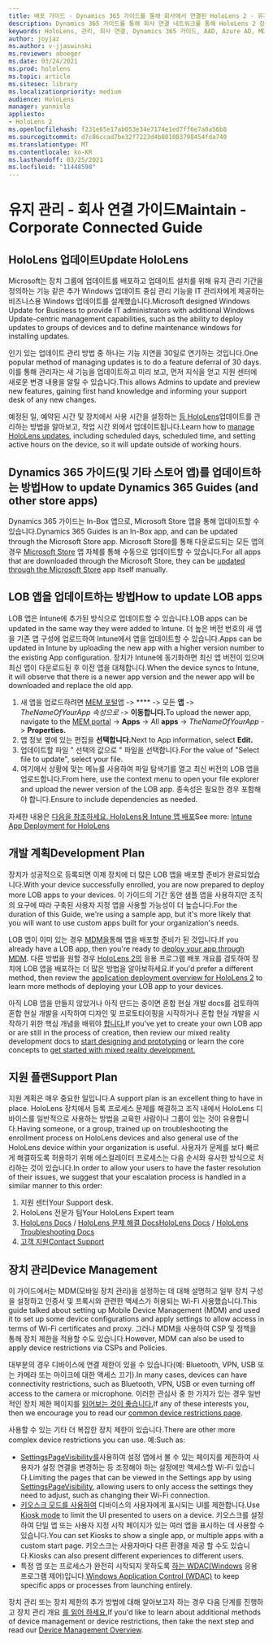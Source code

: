 ```yaml
---
title: 배포 가이드 - Dynamics 365 가이드를 통해 회사에서 연결된 HoloLens 2 - 유지 관리
description: Dynamics 365 가이드를 통해 회사 연결 네트워크를 통해 HoloLens 2 장치를 유지 관리하는 방법을 알아보세요.
keywords: HoloLens, 관리, 회사 연결, Dynamics 365 가이드, AAD, Azure AD, MDM, 모바일 장치 관리
author: joyjaz
ms.author: v-jjaswinski
ms.reviewer: aboeger
ms.date: 03/24/2021
ms.prod: hololens
ms.topic: article
ms.sitesec: library
ms.localizationpriority: medium
audience: HoloLens
manager: yannisle
appliesto:
- HoloLens 2
ms.openlocfilehash: f231e65e17ab053e34e7174e1ed7ff6e7a0a56b8
ms.sourcegitcommit: d7c86ccad7be32f7223d4b801083798454fda740
ms.translationtype: MT
ms.contentlocale: ko-KR
ms.lasthandoff: 03/25/2021
ms.locfileid: "11448598"
---
```

# <a name="maintain---corporate-connected-guide"></a><span data-ttu-id="3c50a-104">유지 관리 - 회사 연결 가이드</span><span class="sxs-lookup"><span data-stu-id="3c50a-104">Maintain - Corporate Connected Guide</span></span>

## <a name="update-hololens"></a><span data-ttu-id="3c50a-105">HoloLens 업데이트</span><span class="sxs-lookup"><span data-stu-id="3c50a-105">Update HoloLens</span></span>

<span data-ttu-id="3c50a-106">Microsoft는 장치 그룹에 업데이트를 배포하고 업데이트 설치를 위해 유지 관리 기간을 정의하는 기능 같은 추가 Windows 업데이트 중심 관리 기능을 IT 관리자에게 제공하는 비즈니스용 Windows 업데이트를 설계했습니다.</span><span class="sxs-lookup"><span data-stu-id="3c50a-106">Microsoft designed Windows Update for Business to provide IT administrators with additional Windows Update-centric management capabilities, such as the ability to deploy updates to groups of devices and to define maintenance windows for installing updates.</span></span>

<span data-ttu-id="3c50a-107">인기 있는 업데이트 관리 방법 중 하나는 기능 지연을 30일로 연기하는 것입니다.</span><span class="sxs-lookup"><span data-stu-id="3c50a-107">One popular method of managing updates is to do a feature deferral of 30 days.</span></span> <span data-ttu-id="3c50a-108">이를 통해 관리자는 새 기능을 업데이트하고 미리 보고, 먼저 지식을 얻고 지원 센터에 새로운 변경 내용을 알릴 수 있습니다.</span><span class="sxs-lookup"><span data-stu-id="3c50a-108">This allows Admins to update and preview new features, gaining first hand knowledge and informing your support desk of any new changes.</span></span>

<span data-ttu-id="3c50a-109">예정된 일, 예약된 시간 및 장치에서 사용 시간을 설정하는 [등 HoloLens](https://docs.microsoft.com/hololens/hololens-updates)업데이트를 관리하는 방법을 알아보고, 작업 시간 외에서 업데이트됩니다.</span><span class="sxs-lookup"><span data-stu-id="3c50a-109">Learn how to [manage HoloLens updates](https://docs.microsoft.com/hololens/hololens-updates), including scheduled days, scheduled time, and setting active hours on the device, so it will update outside of working hours.</span></span>

## <a name="how-to-update-dynamics-365-guides-and-other-store-apps"></a><span data-ttu-id="3c50a-110">Dynamics 365 가이드(및 기타 스토어 앱)를 업데이트하는 방법</span><span class="sxs-lookup"><span data-stu-id="3c50a-110">How to update Dynamics 365 Guides (and other store apps)</span></span>

<span data-ttu-id="3c50a-111">Dynamics 365 가이드는 In-Box 앱으로, Microsoft Store 앱을 통해 업데이트할 수 있습니다.</span><span class="sxs-lookup"><span data-stu-id="3c50a-111">Dynamics 365 Guides is an In-Box app, and can be updated through the Microsoft Store app.</span></span> <span data-ttu-id="3c50a-112">Microsoft Store를 통해 다운로드되는 모든 앱의 경우 [Microsoft Store](https://docs.microsoft.com/hololens/holographic-store-apps#update-apps) 앱 자체를 통해 수동으로 업데이트할 수 있습니다.</span><span class="sxs-lookup"><span data-stu-id="3c50a-112">For all apps that are downloaded through the Microsoft Store, they can be [updated through the Microsoft Store](https://docs.microsoft.com/hololens/holographic-store-apps#update-apps) app itself manually.</span></span>

## <a name="how-to-update-lob-apps"></a><span data-ttu-id="3c50a-113">LOB 앱을 업데이트하는 방법</span><span class="sxs-lookup"><span data-stu-id="3c50a-113">How to update LOB apps</span></span>

<span data-ttu-id="3c50a-114">LOB 앱은 Intune에 추가된 방식으로 업데이트할 수 있습니다.</span><span class="sxs-lookup"><span data-stu-id="3c50a-114">LOB apps can be updated in the same way they were added to Intune.</span></span> <span data-ttu-id="3c50a-115">더 높은 버전 번호의 새 앱을 기존 앱 구성에 업로드하여 Intune에서 앱을 업데이트할 수 있습니다.</span><span class="sxs-lookup"><span data-stu-id="3c50a-115">Apps can be updated in Intune by uploading the new app with a higher version number to the existing App configuration.</span></span> <span data-ttu-id="3c50a-116">장치가 Intune에 동기화하면 최신 앱 버전이 있으며 최신 앱이 다운로드된 후 이전 앱을 대체합니다.</span><span class="sxs-lookup"><span data-stu-id="3c50a-116">When the device syncs to Intune, it will observe that there is a newer app version and the newer app will be downloaded and replace the old app.</span></span>

1. <span data-ttu-id="3c50a-117">새 앱을 업로드하려면 [MEM 포털](https://endpoint.microsoft.com/#home)앱  ->  \*\*\*\* -> 모든 **앱**  ->  *TheNameOfYourApp 속성으로*  ->  **이동합니다.**</span><span class="sxs-lookup"><span data-stu-id="3c50a-117">To upload the newer app, navigate to the [MEM portal](https://endpoint.microsoft.com/#home) -> **Apps** -> All **apps** -> *TheNameOfYourApp* -> **Properties.**</span></span>
2. <span data-ttu-id="3c50a-118">앱 정보 옆에 있는 편집을 **선택합니다.**</span><span class="sxs-lookup"><span data-stu-id="3c50a-118">Next to App information, select **Edit.**</span></span>
3. <span data-ttu-id="3c50a-119">업데이트할 파일 &quot; 선택의 값으로 &quot; 파일을 선택합니다.</span><span class="sxs-lookup"><span data-stu-id="3c50a-119">For the value of &quot;Select file to update&quot;, select your file.</span></span>
4. <span data-ttu-id="3c50a-120">여기에서 상황에 맞는 메뉴를 사용하여 파일 탐색기를 열고 최신 버전의 LOB 앱을 업로드합니다.</span><span class="sxs-lookup"><span data-stu-id="3c50a-120">From here, use the context menu to open your file explorer and upload the newer version of the LOB app.</span></span> <span data-ttu-id="3c50a-121">종속성은 필요한 경우 포함해야 합니다.</span><span class="sxs-lookup"><span data-stu-id="3c50a-121">Ensure to include dependencies as needed.</span></span>

<span data-ttu-id="3c50a-122">자세한 내용은 [다음을 참조하세요. HoloLens용 Intune 앱 배포](https://docs.microsoft.com/hololens/app-deploy-intune)</span><span class="sxs-lookup"><span data-stu-id="3c50a-122">See more: [Intune App Deployment for HoloLens](https://docs.microsoft.com/hololens/app-deploy-intune)</span></span>

## <a name="development-plan"></a><span data-ttu-id="3c50a-123">개발 계획</span><span class="sxs-lookup"><span data-stu-id="3c50a-123">Development Plan</span></span>

<span data-ttu-id="3c50a-124">장치가 성공적으로 등록되면 이제 장치에 더 많은 LOB 앱을 배포할 준비가 완료되었습니다.</span><span class="sxs-lookup"><span data-stu-id="3c50a-124">With your device successfully enrolled, you are now prepared to deploy more LOB apps to your devices.</span></span> <span data-ttu-id="3c50a-125">이 가이드의 기간 동안 샘플 앱을 사용하지만 조직의 요구에 따라 구축된 사용자 지정 앱을 사용할 가능성이 더 높습니다.</span><span class="sxs-lookup"><span data-stu-id="3c50a-125">For the duration of this Guide, we're using a sample app, but it's more likely that you will want to use custom apps built for your organization's needs.</span></span>

<span data-ttu-id="3c50a-126">LOB 앱이 이미 있는 경우 [MDM을](https://docs.microsoft.com/hololens/app-deploy-intune)통해 앱을 배포할 준비가 된 것입니다.</span><span class="sxs-lookup"><span data-stu-id="3c50a-126">If you already have a LOB app, then you're ready to [deploy your app through MDM](https://docs.microsoft.com/hololens/app-deploy-intune).</span></span> <span data-ttu-id="3c50a-127">다른 방법을 원할 경우 [HoloLens 2의](https://docs.microsoft.com/hololens/app-deploy-overview) 응용 프로그램 배포 개요를 검토하여 장치에 LOB 앱을 배포하는 더 많은 방법을 알아보하세요.</span><span class="sxs-lookup"><span data-stu-id="3c50a-127">If you'd prefer a different method, then review the [application deployment overview for HoloLens 2](https://docs.microsoft.com/hololens/app-deploy-overview) to learn more methods of deploying your LOB app to your devices.</span></span>

<span data-ttu-id="3c50a-128">아직 LOB 앱을 만들지 않았거나 아직 만드는 중이면 혼합 현실 개발 docs를 [](https://docs.microsoft.com/windows/mixed-reality/design/design) 검토하여 혼합 현실 개발을 시작하여 디자인 및 프로토타이핑을 시작하거나 혼합 현실 개발을 시작하기 위한 핵심 개념을 배워야 [합니다.](https://docs.microsoft.com/windows/mixed-reality/discover/get-started-with-mr)</span><span class="sxs-lookup"><span data-stu-id="3c50a-128">If you've yet to create your own LOB app or are still in the process of creation, then review our mixed reality development docs to [start designing and prototyping](https://docs.microsoft.com/windows/mixed-reality/design/design) or learn the core concepts to [get started with mixed reality development.](https://docs.microsoft.com/windows/mixed-reality/discover/get-started-with-mr)</span></span>

## <a name="support-plan"></a><span data-ttu-id="3c50a-129">지원 플랜</span><span class="sxs-lookup"><span data-stu-id="3c50a-129">Support Plan</span></span>

<span data-ttu-id="3c50a-130">지원 계획은 매우 중요한 일입니다.</span><span class="sxs-lookup"><span data-stu-id="3c50a-130">A support plan is an excellent thing to have in place.</span></span> <span data-ttu-id="3c50a-131">HoloLens 장치에서 등록 프로세스 문제를 해결하고 조직 내에서 HoloLens 디바이스를 일반적으로 사용하는 방법을 교육한 사람이나 그룹이 있는 것이 유용합니다.</span><span class="sxs-lookup"><span data-stu-id="3c50a-131">Having someone, or a group, trained up on troubleshooting the enrollment process on HoloLens devices and also general use of the HoloLens device within your organization is useful.</span></span> <span data-ttu-id="3c50a-132">사용자가 문제를 보다 빠르게 해결하도록 허용하기 위해 에스컬레이터 프로세스는 다음 순서와 유사한 방식으로 처리하는 것이 있습니다.</span><span class="sxs-lookup"><span data-stu-id="3c50a-132">In order to allow your users to have the faster resolution of their issues, we suggest that your escalation process is handled in a similar manner to this order:</span></span>

1. <span data-ttu-id="3c50a-133">지원 센터</span><span class="sxs-lookup"><span data-stu-id="3c50a-133">Your Support desk.</span></span>
2. <span data-ttu-id="3c50a-134">HoloLens 전문가 팀</span><span class="sxs-lookup"><span data-stu-id="3c50a-134">Your HoloLens Expert team</span></span>
3. <span data-ttu-id="3c50a-135">[HoloLens Docs](https://docs.microsoft.com/hololens/)  /  [HoloLens 문제 해결 Docs](https://docs.microsoft.com/hololens/hololens-troubleshooting)</span><span class="sxs-lookup"><span data-stu-id="3c50a-135">[HoloLens Docs](https://docs.microsoft.com/hololens/) / [HoloLens Troubleshooting Docs](https://docs.microsoft.com/hololens/hololens-troubleshooting)</span></span>
4. [<span data-ttu-id="3c50a-136">고객 지원</span><span class="sxs-lookup"><span data-stu-id="3c50a-136">Contact Support</span></span>](https://support.serviceshub.microsoft.com/supportforbusiness/create?sapId=e9391227-fa6d-927b-0fff-f96288631b8f)

## <a name="device-management"></a><span data-ttu-id="3c50a-137">장치 관리</span><span class="sxs-lookup"><span data-stu-id="3c50a-137">Device Management</span></span>

<span data-ttu-id="3c50a-138">이 가이드에서는 MDM(모바일 장치 관리)을 설정하는 데 대해 설명하고 일부 장치 구성을 설정하고 인증서 및 프록시와 관련한 액세스가 허용되는 Wi-Fi 사용했습니다.</span><span class="sxs-lookup"><span data-stu-id="3c50a-138">This guide talked about setting up Mobile Device Management (MDM) and used it to set up some device configurations and apply settings to allow access in terms of Wi-Fi certificates and proxy.</span></span> <span data-ttu-id="3c50a-139">그러나 MDM을 사용하여 CSP 및 정책을 통해 장치 제한을 적용할 수도 있습니다.</span><span class="sxs-lookup"><span data-stu-id="3c50a-139">However, MDM can also be used to apply device restrictions via CSPs and Policies.</span></span>

<span data-ttu-id="3c50a-140">대부분의 경우 디바이스에 연결 제한이 있을 수 있습니다(예: Bluetooth, VPN, USB 또는 카메라 또는 마이크에 대한 액세스 끄기).</span><span class="sxs-lookup"><span data-stu-id="3c50a-140">In many cases, devices can have connectivity restrictions, such as Bluetooth, VPN, USB or even turning off access to the camera or microphone.</span></span> <span data-ttu-id="3c50a-141">이러한 관심사 중 한 가지가 있는 경우 일반적인 장치 제한 페이지를 [읽어보는 것이 좋습니다.](https://docs.microsoft.com/hololens/hololens-common-device-restrictions)</span><span class="sxs-lookup"><span data-stu-id="3c50a-141">If any of these interests you, then we encourage you to read our [common device restrictions page](https://docs.microsoft.com/hololens/hololens-common-device-restrictions).</span></span>

<span data-ttu-id="3c50a-142">사용할 수 있는 기타 더 복잡한 장치 제한이 있습니다.</span><span class="sxs-lookup"><span data-stu-id="3c50a-142">There are other more complex device restrictions you can use.</span></span> <span data-ttu-id="3c50a-143">예:</span><span class="sxs-lookup"><span data-stu-id="3c50a-143">Such as:</span></span>

- <span data-ttu-id="3c50a-144">[SettingsPageVisibility를](https://docs.microsoft.com/hololens/settings-uri-list)사용하여 설정 앱에서 볼 수 있는 페이지를 제한하여 사용자가 설정 연결을 변경하는 등 조정해야 하는 설정에만 액세스할 Wi-Fi 있습니다.</span><span class="sxs-lookup"><span data-stu-id="3c50a-144">Limiting the pages that can be viewed in the Settings app by using [SettingsPageVisibility](https://docs.microsoft.com/hololens/settings-uri-list), allowing users to only access the settings they need to adjust, such as changing their Wi-Fi connection.</span></span>
- <span data-ttu-id="3c50a-145">[키오스크 모드를 사용하여](https://docs.microsoft.com/hololens/hololens-kiosk) 디바이스의 사용자에게 표시되는 UI를 제한합니다.</span><span class="sxs-lookup"><span data-stu-id="3c50a-145">Use [Kiosk mode](https://docs.microsoft.com/hololens/hololens-kiosk) to limit the UI presented to users on a device.</span></span> <span data-ttu-id="3c50a-146">키오스크를 설정하여 단일 앱 또는 사용자 지정 시작 페이지가 있는 여러 앱을 표시하는 데 사용할 수 있습니다.</span><span class="sxs-lookup"><span data-stu-id="3c50a-146">You can set Kiosks to show a single app, or multiple apps with a custom start page.</span></span> <span data-ttu-id="3c50a-147">키오스크는 사용자마다 다른 환경을 제공 할 수도 있습니다.</span><span class="sxs-lookup"><span data-stu-id="3c50a-147">Kiosks can also present different experiences to different users.</span></span>
- <span data-ttu-id="3c50a-148">특정 앱 또는 프로세스가 완전히 시작되지 못하도록 [하는 WDAC(Windows](https://docs.microsoft.com/hololens/windows-defender-application-control-wdac) 응용 프로그램 제어)입니다.</span><span class="sxs-lookup"><span data-stu-id="3c50a-148">[Windows Application Control (WDAC)](https://docs.microsoft.com/hololens/windows-defender-application-control-wdac) to keep specific apps or processes from launching entirely.</span></span>

<span data-ttu-id="3c50a-149">장치 관리 또는 장치 제한의 추가 방법에 대해 알아보고자 하는 경우 다음 단계를 진행하고 장치 관리 개요 [를 읽어 하세요.](https://docs.microsoft.com/hololens/hololens-csp-policy-overview)</span><span class="sxs-lookup"><span data-stu-id="3c50a-149">If you'd like to learn about additional methods of device management or device restrictions, then take the next step and read our [Device Management Overview](https://docs.microsoft.com/hololens/hololens-csp-policy-overview).</span></span>





